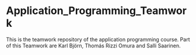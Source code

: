 # Application_Programming_Teamwork
This is the teamwork repository of the application programming course. Part of this Teamwork are Karl Björn, Thomás Rizzi Omura and Salli Saarinen.
